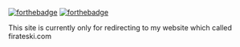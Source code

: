 [![forthebadge](http://forthebadge.com/images/badges/uses-html.svg)](http://forthebadge.com) 
[![forthebadge](http://forthebadge.com/images/badges/uses-css.svg)](http://forthebadge.com)

This site is currently only for redirecting to my website which called firateski.com
